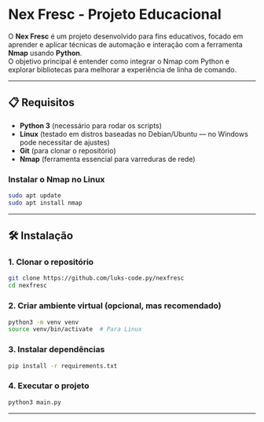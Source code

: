 # Nex Fresc - Projeto Educacional

O **Nex Fresc** é um projeto desenvolvido para fins educativos, focado em aprender e aplicar técnicas de automação e interação com a ferramenta **Nmap** usando **Python**.  
O objetivo principal é entender como integrar o Nmap com Python e explorar bibliotecas para melhorar a experiência de linha de comando.

---

## 📋 Requisitos

- **Python 3** (necessário para rodar os scripts)  
- **Linux** (testado em distros baseadas no Debian/Ubuntu — no Windows pode necessitar de ajustes)  
- **Git** (para clonar o repositório)  
- **Nmap** (ferramenta essencial para varreduras de rede)  

### Instalar o Nmap no Linux

```bash
sudo apt update
sudo apt install nmap
```

---

## 🛠️ Instalação

### 1. Clonar o repositório

```bash
git clone https://github.com/luks-code.py/nexfresc
cd nexfresc
```

### 2. Criar ambiente virtual (opcional, mas recomendado)

```bash
python3 -m venv venv
source venv/bin/activate  # Para Linux
```

### 3. Instalar dependências

```bash
pip install -r requirements.txt
```

### 4. Executar o projeto

```bash
python3 main.py
```

---

